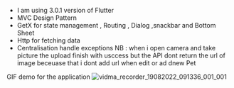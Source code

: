 
- I am using 3.0.1 version of Flutter 
- MVC Design Pattern 
- GetX for state management , Routing , Dialog ,snackbar and Bottom Sheet
 - Http for fetching data 
- Centralisation handle exceptions
NB : when i open camera and take picture the upload finish with usccess but the API dont return the url of image beceuase that i dont add url when edit or ad dnew Pet 

GIF demo for the application
![vidma_recorder_19082022_091336_001_001](https://user-images.githubusercontent.com/30259036/185580147-aa790e84-e4b9-4e9c-bcb0-40a9a118bc07.gif)


